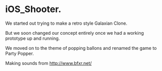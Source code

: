 # iOS_Shooter.

We started out trying to make a retro style Galaxian Clone.

But we soon changed our concept entirely once we had a working prototype up and running.

We moved on to the theme of popping ballons and renamed the game to Party Popper.

Making sounds from http://www.bfxr.net/
